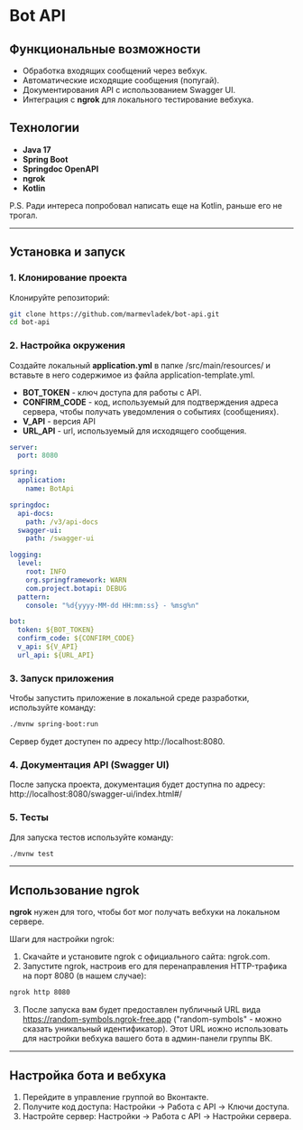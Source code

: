 # Bot API


## Функциональные возможности
- Обработка входящих сообщений через вебхук.
- Автоматические исходящие сообщения (попугай).
- Документирования API с использованием Swagger UI.
- Интеграция с **ngrok** для локального тестирование вебхука.

## Технологии
- **Java 17**
- **Spring Boot**
- **Springdoc OpenAPI**
- **ngrok**
- **Kotlin**

P.S. Ради интереса попробовал написать еще на Kotlin, раньше его не трогал.

---

## Установка и запуск

### 1. Клонирование проекта
Клонируйте репозиторий:
```bash
git clone https://github.com/marmevladek/bot-api.git
cd bot-api
```

### 2. Настройка окружения
Создайте локальный **application.yml** в папке /src/main/resources/ и вставьте в него содержимое из файла application-template.yml.
- **BOT_TOKEN** - ключ доступа для работы с API.
- **CONFIRM_CODE** - код, используемый для подтверждения адреса сервера, чтобы получать уведомления о событиях (сообщениях).
- **V_API** - версия API
- **URL_API** - url, используемый для исходящего сообщения.
```yaml
server:
  port: 8080

spring:
  application:
    name: BotApi

springdoc:
  api-docs:
    path: /v3/api-docs
  swagger-ui:
    path: /swagger-ui

logging:
  level:
    root: INFO
    org.springframework: WARN
    com.project.botapi: DEBUG
  pattern:
    console: "%d{yyyy-MM-dd HH:mm:ss} - %msg%n"

bot:
  token: ${BOT_TOKEN}
  confirm_code: ${CONFIRM_CODE}
  v_api: ${V_API}
  url_api: ${URL_API}
 ```
### 3. Запуск приложения
Чтобы запустить приложение в локальной среде разработки, используйте команду:
```bash
./mvnw spring-boot:run
```
Cервер будет доступен по адресу http://localhost:8080.

### 4. Документация API (Swagger UI)
После запуска проекта, документация будет доступна по адресу: http://localhost:8080/swagger-ui/index.html#/

### 5. Тесты
Для запуска тестов используйте команду:
```bash
./mvnw test
```

---

## Использование ngrok
**ngrok** нужен для того, чтобы бот мог получать вебхуки на локальном сервере.

Шаги для настройки ngrok:
1. Скачайте и установите ngrok с официального сайта: ngrok.com.
2. Запустите ngrok, настроив его для перенаправления HTTP-трафика на порт 8080 (в нашем случае):
```bash
ngrok http 8080
```
3. После запуска вам будет предоставлен публичный URL вида https://random-symbols.ngrok-free.app ("random-symbols" - можно сказать уникальный идентификатор). Этот URL иожно использовать для настройки вебхука вашего бота в админ-панели группы ВК.

---

## Настройка бота и вебхука
1. Перейдите в управление группой во Вконтакте.
2. Получите код доступа: Настройки -> Работа с API -> Ключи доступа.
3. Настройте сервер: Настройки -> Работа с API -> Настройки сервера.

